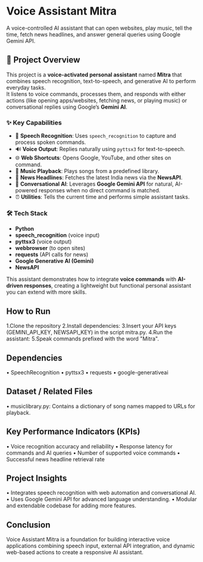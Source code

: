 # Voice Assistant Mitra
A voice-controlled AI assistant that can open websites, play music, tell the time, fetch news headlines, and answer general queries using Google Gemini API.


## 🔎 Project Overview

This project is a **voice-activated personal assistant** named **Mitra** that combines speech recognition, text-to-speech, and generative AI to perform everyday tasks.  
It listens to voice commands, processes them, and responds with either actions (like opening apps/websites, fetching news, or playing music) or conversational replies using Google’s **Gemini AI**.  

### ✨ Key Capabilities
- 🎤 **Speech Recognition**: Uses `speech_recognition` to capture and process spoken commands.  
- 🔊 **Voice Output**: Replies naturally using `pyttsx3` for text-to-speech.  
- 🌐 **Web Shortcuts**: Opens Google, YouTube, and other sites on command.  
- 🎵 **Music Playback**: Plays songs from a predefined library.  
- 📰 **News Headlines**: Fetches the latest India news via the **NewsAPI**.  
- 🤖 **Conversational AI**: Leverages **Google Gemini API** for natural, AI-powered responses when no direct command is matched.  
- ⏰ **Utilities**: Tells the current time and performs simple assistant tasks.  

### 🛠 Tech Stack
- **Python**  
- **speech_recognition** (voice input)  
- **pyttsx3** (voice output)  
- **webbrowser** (to open sites)  
- **requests** (API calls for news)  
- **Google Generative AI (Gemini)**  
- **NewsAPI**  

This assistant demonstrates how to integrate **voice commands** with **AI-driven responses**, creating a lightweight but functional personal assistant you can extend with more skills.  


## How to Run
1.Clone the repository
2.Install dependencies:
3.Insert your API keys (GEMINI_API_KEY, NEWSAPI_KEY) in the script mitra.py.
4.Run the assistant:
5.Speak commands prefixed with the word "Mitra".

## Dependencies
• SpeechRecognition
• pyttsx3
• requests
• google-generativeai

## Dataset / Related Files
• musiclibrary.py: Contains a dictionary of song names mapped to URLs for playback.

## Key Performance Indicators (KPIs)
• Voice recognition accuracy and reliability
• Response latency for commands and AI queries
• Number of supported voice commands
• Successful news headline retrieval rate

## Project Insights
• Integrates speech recognition with web automation and conversational AI.
• Uses Google Gemini API for advanced language understanding.
• Modular and extendable codebase for adding more features.

## Conclusion
Voice Assistant Mitra is a foundation for building interactive voice applications combining speech input, external API integration, and dynamic web-based actions to create a responsive AI assistant.
